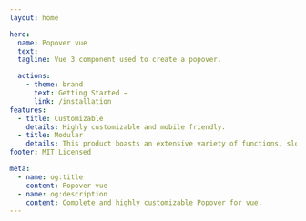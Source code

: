 ```yaml
---
layout: home

hero:
  name: Popover vue
  text:
  tagline: Vue 3 component used to create a popover.

  actions:
    - theme: brand
      text: Getting Started →
      link: /installation
features:
  - title: Customizable
    details: Highly customizable and mobile friendly.
  - title: Modular
    details: This product boasts an extensive variety of functions, slots, and components, and also offers the ability to tailor it to individual requirements.
footer: MIT Licensed

meta:
  - name: og:title
    content: Popover-vue
  - name: og:description
    content: Complete and highly customizable Popover for vue.
---
```

